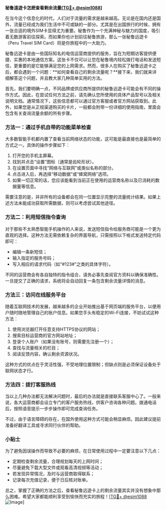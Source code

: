 **秘鲁遠遊卡怎麽查看剩余流量[[TG💪+ @esim1088](https://t.me/s/esim1088)]**

在当今这个信息化的时代，人们对于流量的需求是越来越高。无论是在国内还是国外，流量已经成为我们生活中不可或缺的一部分。尤其是在出国旅行的时候，拥有一张合适的境外SIM卡显得尤为重要。秘鲁作为一个充满神秘与魅力的国度，吸引着无数游客前往探索。而如果你也计划前往秘鲁旅游，那么一张秘鲁远遊卡（Peru Travel SIM Card）将是你旅程中的一大助力。

秘鲁远遊卡是由一些国际知名的电信运营商提供的服务，旨在为短期访客提供便捷、实惠的本地通信方案。这张卡不仅可以让您在秘鲁境内轻松拨打电话和发送短信，更重要的是它能够满足您的上网需求。然而，很多人在购买了秘鲁远遊卡之后，都会遇到一个问题：**如何查看自己的剩余流量呢？**接下来，我们就来详细解答这个问题，并且教大家几种简单实用的方法。

首先，我们要明确一点，不同品牌或供应商所提供的秘鲁远遊卡可能会有不同的操作方式。因此，在尝试任何方法之前，请先确认您所使用的具体产品型号以及相关说明文档。通常情况下，这些信息都可以通过官方客服或者官方网站获取到。此外，如果您是从正规渠道购买的卡片，一般都会附带一份详细的使用指南，里面会包含有关查询流量余额的所有步骤。

### 方法一：通过手机自带的功能菜单检查

大多数智能手机都内置了查看当前网络状态的功能，这可能是最直接也是最简单的方式之一。具体的操作步骤如下：

1. 打开您的手机主屏幕。
2. 找到并点击“设置”图标（通常是齿轮形状）。
3. 在设置页面中寻找“网络与互联网”或类似名称的部分。
4. 点击进入后，再选择“移动数据”或“蜂窝网络”选项。
5. 如果一切正常的话，您应该能看到当前正在使用的运营商名称以及已消耗的数据量等信息。

需要注意的是，并非所有的设备都会在同一位置显示完整的流量统计结果。如果上述方法未能成功获取所需数据，则可以考虑尝试其他途径。

### 方法二：利用短信指令查询

对于那些不太熟悉智能手机操作的人来说，发送短信指令给服务商可能是一个更为直观的选择。这种方法无需依赖复杂的界面导航，只需按照以下格式发送特定代码即可：

* 编辑一条新短信；
* 输入指定的服务号码；
* 写入相应的请求代码（如“#123#”之类的具体字符）。

不同的运营商会有各自独特的指令组合，请务必事先查阅官方资料以确保准确性。一旦提交了正确的请求，系统将会自动回复一条包含剩余流量详情的消息。

### 方法三：访问在线服务平台

随着互联网技术的发展，越来越多的企业开始推出基于网页端的服务平台，以便用户随时随地管理自己的账户信息。如果您手头有稳定的Wi-Fi连接，不妨试试这种方法：

1. 使用浏览器打开任意支持HTTPS协议的网站；
2. 搜索目标运营商的官方网站地址；
3. 登录个人账户（如果没有账号，则需要先注册一个）；
4. 查找与流量相关的栏目；
5. 阅读反馈内容，确认剩余资源状况。

这种方式的优点在于灵活性强，不受地理位置限制；但缺点则是必须保证设备处于联网状态才行。

### 方法四：拨打客服热线

当以上几种办法都无法解决问题时，最后的办法就是直接联系客服中心了。一般来说，各大运营商都会设立专门的客户服务热线，供客户咨询各种问题。拨通电话后，按照语音提示一步步操作即可完成查询任务。

不过，由于语言障碍的存在，在国外使用这种方式可能会稍显麻烦。因此建议提前准备好翻译工具或寻求同行伙伴的帮助。

### 小贴士

为了避免因误操作而导致不必要的麻烦，在日常使用过程中一定要注意以下几点：

- 定期检查剩余流量，合理规划每天的上网时间；
- 尽量避免下载大型文件或观看高清视频等活动；
- 若发现异常情况，及时与运营商取得联系；
- 记录每次充值记录，便于日后核对账单。

总之，掌握了正确的方法之后，查看秘鲁远遊卡上的剩余流量其实并没有想象中那么困难。希望大家都能顺利享受到愉快而充实的旅程！[[TG💪+ @esim1088](https://t.me/s/esim1088) ![Image](https://i.postimg.cc/4NQfJmqS/Snipaste-2025-05-13-00-14-12.png)]